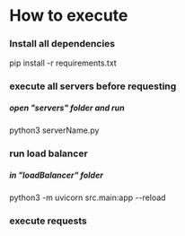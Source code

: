 # How to execute

### Install all dependencies
pip install -r requirements.txt

### execute all servers before requesting
##### open "servers" folder and run

python3 serverName.py

### run load balancer

##### in "loadBalancer" folder
python3 -m uvicorn src.main:app --reload


### execute requests 